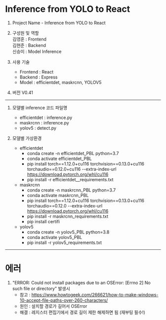# Inference from YOLO to React

1. Project Name - Inference from YOLO to React

2. 구성원 및 역할   
    김영훈 : Frontend   
    김현준 : Backend    
    신승미 : Model Inference

3. 사용 기술    
    * Frontend : React
    * Backend : Express
    * Model : efficientdet, maskrcnn, YOLOV5

4. 버전 V0.41

--------------------------------------------------------
1. 모델별 inference 코드 파일명
    - efficientdet : inference.py
    - maskrcnn : inference.py
    - yolov5 : detect.py

2. 모델별 가상환경
    - efficientdet
        - conda create -n efficientdet_PBL python=3.7
        - conda activate efficientdet_PBL
        - pip install torch==1.12.0+cu116 torchvision==0.13.0+cu116 torchaudio==0.12.0+cu116 --extra-index-url https://download.pytorch.org/whl/cu116
        - pip install -r efficientdet__requirements.txt
    - maskrcnn
        - conda create -n maskrcnn_PBL python=3.7
        - conda activate maskrcnn_PBL
        - pip install torch==1.12.0+cu116 torchvision==0.13.0+cu116 torchaudio==0.12.0 --extra-index-url https://download.pytorch.org/whl/cu116
        - pip install -r maskrcnn_requirements.txt
        - pip install certifi
    - yolov5
        - conda create -n yolov5_PBL python=3.8
        - conda activate yolov5_PBL
        - pip install -r yolov5_requirements.txt

--------------------------------------------------------
# 에러
1. "ERROR: Could not install packages due to an OSError: [Errno 2] No such file or directory" 발생시
    - 참고 : https://www.howtogeek.com/266621/how-to-make-windows-10-accept-file-paths-over-260-characters/
    - 원인 : 설치할 경로가 길어서 OSError
    - 해결 : 레지스터 편집기에서 경로 길이 제한 해제하면 됨 (재부팅 필수!)